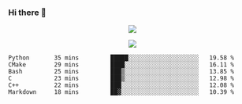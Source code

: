 ### Hi there 👋

<!--
**SuuTTT/SuuTTT** is a ✨ _special_ ✨ repository because its `README.md` (this file) appears on your GitHub profile.

Here are some ideas to get you started:

- 🔭 I’m currently working on ...
- 🌱 I’m currently learning ...
- 👯 I’m looking to collaborate on ...
- 🤔 I’m looking for help with ...
- 💬 Ask me about ...
- 📫 How to reach me: ...
- 😄 Pronouns: ...
- ⚡ Fun fact: ...
-->

<div align='center'>
    <p align='center'>
        <img src='https://github-readme-stats.vercel.app/api?line_height=27&username=SuuTTT&show_icons=true&theme=solarized-light'/>
    </p>
</div>    
<div align='center'>  
    <p align='center'>
        <img src='https://github-readme-stats.vercel.app/api/wakatime?username=SuuTTT&theme=solarized-light'/>
    </p>
    
</div>  

<!--START_SECTION:waka-->

```text
Python       35 mins         █████░░░░░░░░░░░░░░░░░░░░   19.58 %
CMake        29 mins         ████░░░░░░░░░░░░░░░░░░░░░   16.11 %
Bash         25 mins         ███▒░░░░░░░░░░░░░░░░░░░░░   13.85 %
C            23 mins         ███▒░░░░░░░░░░░░░░░░░░░░░   12.98 %
C++          22 mins         ███░░░░░░░░░░░░░░░░░░░░░░   12.08 %
Markdown     18 mins         ██▓░░░░░░░░░░░░░░░░░░░░░░   10.39 %
```

<!--END_SECTION:waka-->
